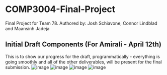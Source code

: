 # COMP3004-Final-Project
Final Project for Team 78. Authored by: Josh Schiavone, Connor Lindblad and Maansinh Jadeja
## Initial Draft Components (For Amirali - April 12th)
This is to show our progress for the draft, programmatically - everything is going smoothly and all of the other deliverables, will be present for the final submission. 
![image](https://github.com/josh0xA/COMP3004-Final-Project/assets/29878743/de4b7944-757e-4b87-a6f2-b1d2c5368f39)
![image](https://github.com/josh0xA/COMP3004-Final-Project/assets/29878743/e416750f-ac7e-4ce5-b104-e8b5871b3ea5)
![image](https://github.com/josh0xA/COMP3004-Final-Project/assets/29878743/202f6d68-9d61-425b-8dba-758394acb0cd)
![image](https://github.com/josh0xA/COMP3004-Final-Project/assets/29878743/73ed18e9-ece7-41a3-bc3b-afa151619fdd)

